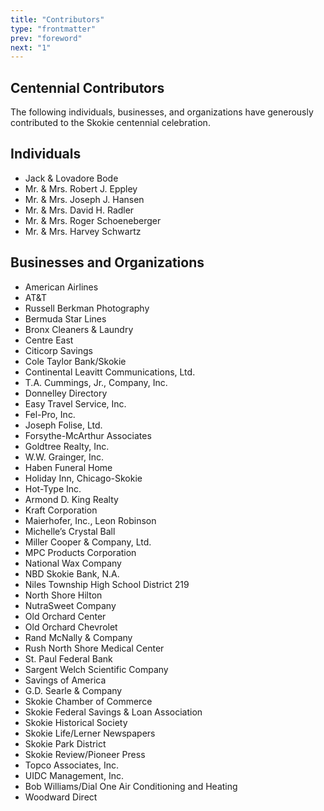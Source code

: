 ```yaml
---
title: "Contributors"
type: "frontmatter"
prev: "foreword"
next: "1"
---
```


## Centennial Contributors
The following individuals, businesses, and organizations have generously contributed to the Skokie centennial celebration.

## Individuals

- Jack & Lovadore Bode
- Mr. & Mrs. Robert J. Eppley
- Mr. & Mrs. Joseph J. Hansen
- Mr. & Mrs. David H. Radler
- Mr. & Mrs. Roger Schoeneberger
- Mr. & Mrs. Harvey Schwartz

## Businesses and Organizations

- American Airlines
- AT&T
- Russell Berkman Photography
- Bermuda Star Lines
- Bronx Cleaners & Laundry
- Centre East
- Citicorp Savings
- Cole Taylor Bank/Skokie
- Continental Leavitt Communications, Ltd.
- T.A. Cummings, Jr., Company, Inc.
- Donnelley Directory
- Easy Travel Service, Inc.
- Fel-Pro, Inc.
- Joseph Folise, Ltd.
- Forsythe-McArthur Associates
- Goldtree Realty, Inc.
- W.W. Grainger, Inc.
- Haben Funeral Home
- Holiday Inn, Chicago-Skokie
- Hot-Type Inc.
- Armond D. King Realty
- Kraft Corporation
- Maierhofer, Inc., Leon Robinson
- Michelle’s Crystal Ball
- Miller Cooper & Company, Ltd.
- MPC Products Corporation
- National Wax Company
- NBD Skokie Bank, N.A.
- Niles Township High School District 219
- North Shore Hilton
- NutraSweet Company
- Old Orchard Center
- Old Orchard Chevrolet
- Rand McNally & Company
- Rush North Shore Medical Center
- St. Paul Federal Bank
- Sargent Welch Scientific Company
- Savings of America
- G.D. Searle & Company
- Skokie Chamber of Commerce
- Skokie Federal Savings & Loan Association
- Skokie Historical Society
- Skokie Life/Lerner Newspapers
- Skokie Park District
- Skokie Review/Pioneer Press
- Topco Associates, Inc.
- UIDC Management, Inc.
- Bob Williams/Dial One Air Conditioning and Heating
- Woodward Direct
